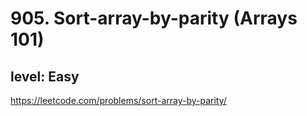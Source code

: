 # 905. Sort-array-by-parity (Arrays 101)
## level: Easy

https://leetcode.com/problems/sort-array-by-parity/
